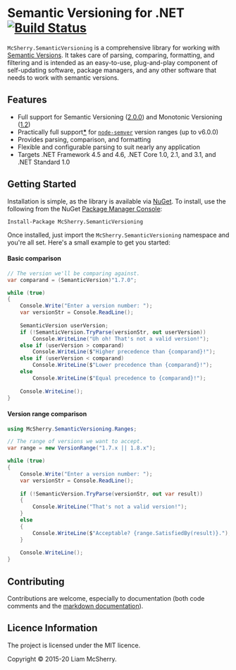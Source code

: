 # Semantic Versioning for .NET [![Build Status][5]][6]

[5]: https://ci.appveyor.com/api/projects/status/2cwcupcpk6ja90i4?branch=master
[6]: https://ci.appveyor.com/project/McSherry/mcsherry-semanticversioning

`McSherry.SemanticVersioning` is a comprehensive library for working with
[Semantic Versions][1]. It takes care of parsing, comparing, formatting, and filtering
and is intended as an easy-to-use, plug-and-play component of self-updating
software, package managers, and any other software that needs to work with
semantic versions.

[1]: http://semver.org

## Features

- Full support for Semantic Versioning ([2.0.0][7]) and Monotonic Versioning ([1.2][8])
- Practically full support[**\***][10] for [`node-semver`][9] version ranges (up to v6.0.0)
- Provides parsing, comparison, and formatting
- Flexible and configurable parsing to suit nearly any application
- Targets .NET Framework 4.5 and 4.6, .NET Core 1.0, 2.1, and 3.1, and .NET Standard 1.0

[7]: <https://semver.org/spec/v2.0.0.html>
[8]: <http://blog.appliedcompscilab.com/monotonic_versioning_manifesto/>
[9]: <https://github.com/npm/node-semver/tree/v6.0.0>
[10]: ./docs/McSherry.SemanticVersioning/Ranges/VersionRange#Remarks

## Getting Started

Installation is simple, as the library is available via [NuGet][2]. To install,
use the following from the NuGet [Package Manager Console][3]:

```
Install-Package McSherry.SemanticVersioning
```

Once installed, just import the `McSherry.SemanticVersioning` namespace and
you're all set. Here's a small example to get you started:

#### Basic comparison

```c#
// The version we'll be comparing against.
var comparand = (SemanticVersion)"1.7.0";

while (true)
{    
    Console.Write("Enter a version number: ");
    var versionStr = Console.ReadLine();
    
    SemanticVersion userVersion;
    if (!SemanticVersion.TryParse(versionStr, out userVersion))
        Console.WriteLine("Uh oh! That's not a valid version!");
    else if (userVersion > comparand)
        Console.WriteLine($"Higher precedence than {comparand}!");
    else if (userVersion < comparand)
        Console.WriteLine($"Lower precedence than {comparand}!");
    else
        Console.WriteLine($"Equal precedence to {comparand}!");
        
    Console.WriteLine();
}
```

#### Version range comparison

```c#
using McSherry.SemanticVersioning.Ranges;

// The range of versions we want to accept.
var range = new VersionRange("1.7.x || 1.8.x");

while (true)
{
    Console.Write("Enter a version number: ");
    var versionStr = Console.ReadLine();
    
    if (!SemanticVersion.TryParse(versionStr, out var result))
    {
        Console.WriteLine("That's not a valid version!");
    }
    else
    {
        Console.WriteLine($"Acceptable? {range.SatisfiedBy(result)}.");
    }
    
    Console.WriteLine();
}
```



[2]: https://www.nuget.org/packages/McSherry.SemanticVersioning/
[3]: http://docs.nuget.org/consume/package-manager-console


## Contributing

Contributions are welcome, especially to documentation (both code comments
and the [markdown documentation][4]).

[4]: ./docs


## Licence Information

The project is licensed under the MIT licence.

Copyright &copy; 2015-20 Liam McSherry.